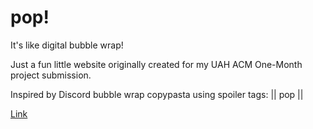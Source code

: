 # pop!
It's like digital bubble wrap!<br>

Just a fun little website originally created for my UAH ACM One-Month project submission.<br>

Inspired by Discord bubble wrap copypasta using spoiler tags: || pop ||

[Link](https://shorewind.github.io/pop)
